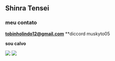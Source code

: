 ## Shinra Tensei

### meu contato

**tobinholindo12@gmail.com**
**diccord muskyto05

**sou calvo**

![](https://media.tenor.com/kyYaip_ibBoAAAAM/anime-silly.gif) ![](https://media1.tenor.com/m/DRBigUyhcd0AAAAC/patapata.gif)



<!--
**muskyto05/muskyto05** is a ✨ _special_ ✨ repository because its `README.md` (this file) appears on your GitHub profile.

Here are some ideas to get you started:

- 🔭 I’m currently working on ...
- 🌱 I’m currently learning ...
- 👯 I’m looking to collaborate on ...
- 🤔 I’m looking for help with ...
- 💬 Ask me about ...
- 📫 How to reach me: ...
- 😄 Pronouns: ...
- ⚡ Fun fact: ...
-->
